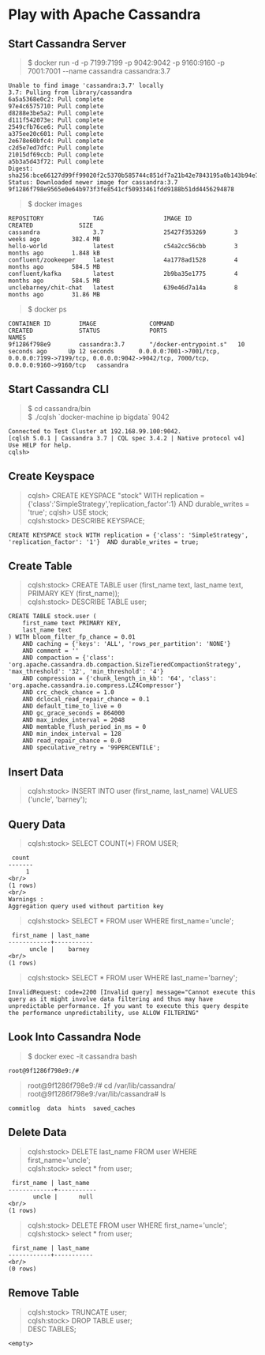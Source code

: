 # Play with Apache Cassandra
## Start Cassandra Server
> $ docker run -d -p 7199:7199 -p 9042:9042 -p 9160:9160 -p 7001:7001 --name cassandra cassandra:3.7
```
Unable to find image 'cassandra:3.7' locally
3.7: Pulling from library/cassandra
6a5a5368e0c2: Pull complete
97e4c6575710: Pull complete
d8288e3be5a2: Pull complete
d111f542073e: Pull complete
2549cfb76ce6: Pull complete
a375ee20c601: Pull complete
2e678e60bfc4: Pull complete
c2d5e7ed7dfc: Pull complete
21015df69ccb: Pull complete
a5b3a5d43f72: Pull complete
Digest: sha256:bce66127d99ff99020f2c5370b585744c851df7a21b42e7843195a0b143b94e7
Status: Downloaded newer image for cassandra:3.7
9f1286f798e9565e0e64b973f3fe8541cf50933461fdd9188b51dd4456294878
```
> $ docker images
```
REPOSITORY              TAG                 IMAGE ID            CREATED             SIZE
cassandra               3.7                 25427f353269        3 weeks ago         382.4 MB
hello-world             latest              c54a2cc56cbb        3 months ago        1.848 kB
confluent/zookeeper     latest              4a1778ad1528        4 months ago        584.5 MB
confluent/kafka         latest              2b9ba35e1775        4 months ago        584.5 MB
unclebarney/chit-chat   latest              639e46d7a14a        8 months ago        31.86 MB
```
> $ docker ps
```
CONTAINER ID        IMAGE               COMMAND                  CREATED             STATUS              PORTS                                                                                                      NAMES
9f1286f798e9        cassandra:3.7       "/docker-entrypoint.s"   10 seconds ago      Up 12 seconds       0.0.0.0:7001->7001/tcp, 0.0.0.0:7199->7199/tcp, 0.0.0.0:9042->9042/tcp, 7000/tcp, 0.0.0.0:9160->9160/tcp   cassandra
```

## Start Cassandra CLI
> $ cd cassandra/bin<br/>
> $ ./cqlsh \`docker-machine ip bigdata\` 9042
```
Connected to Test Cluster at 192.168.99.100:9042.
[cqlsh 5.0.1 | Cassandra 3.7 | CQL spec 3.4.2 | Native protocol v4]
Use HELP for help.
cqlsh>
```

## Create Keyspace
> cqlsh> CREATE KEYSPACE "stock" WITH replication = {'class':'SimpleStrategy','replication_factor':1} AND durable_writes = 'true';
> cqlsh> USE stock;<br/>
> cqlsh:stock> DESCRIBE KEYSPACE;
```
CREATE KEYSPACE stock WITH replication = {'class': 'SimpleStrategy', 'replication_factor': '1'}  AND durable_writes = true;
```

## Create Table
> cqlsh:stock> CREATE TABLE user (first_name text, last_name text, PRIMARY KEY (first_name));<br/>
> cqlsh:stock> DESCRIBE TABLE user;
```
CREATE TABLE stock.user (
    first_name text PRIMARY KEY,
    last_name text
) WITH bloom_filter_fp_chance = 0.01
    AND caching = {'keys': 'ALL', 'rows_per_partition': 'NONE'}
    AND comment = ''
    AND compaction = {'class': 'org.apache.cassandra.db.compaction.SizeTieredCompactionStrategy', 'max_threshold': '32', 'min_threshold': '4'}
    AND compression = {'chunk_length_in_kb': '64', 'class': 'org.apache.cassandra.io.compress.LZ4Compressor'}
    AND crc_check_chance = 1.0
    AND dclocal_read_repair_chance = 0.1
    AND default_time_to_live = 0
    AND gc_grace_seconds = 864000
    AND max_index_interval = 2048
    AND memtable_flush_period_in_ms = 0
    AND min_index_interval = 128
    AND read_repair_chance = 0.0
    AND speculative_retry = '99PERCENTILE';
```

## Insert Data
> cqlsh:stock> INSERT INTO user (first_name, last_name) VALUES ('uncle', 'barney');

## Query Data
> cqlsh:stock> SELECT COUNT(*) FROM USER;
```
 count
-------
     1
<br/>
(1 rows)
<br/>
Warnings :
Aggregation query used without partition key
```
> cqlsh:stock> SELECT * FROM user WHERE first_name='uncle';
```
 first_name | last_name
------------+-----------
      uncle |    barney
<br/>
(1 rows)
```
> cqlsh:stock> SELECT * FROM user WHERE last_name='barney';
```
InvalidRequest: code=2200 [Invalid query] message="Cannot execute this query as it might involve data filtering and thus may have unpredictable performance. If you want to execute this query despite the performance unpredictability, use ALLOW FILTERING"
```

## Look Into Cassandra Node
> $ docker exec -it cassandra bash
```
root@9f1286f798e9:/#
```
> root@9f1286f798e9:/# cd /var/lib/cassandra/ <br/>
> root@9f1286f798e9:/var/lib/cassandra# ls
```
commitlog  data  hints  saved_caches
```

## Delete Data
> cqlsh:stock> DELETE last_name FROM user WHERE first_name='uncle'; <br/>
> cqlsh:stock> select * from user;
```
 first_name | last_name
-------------+-----------
       uncle |      null
<br/>
(1 rows)
```
> cqlsh:stock> DELETE FROM user WHERE first_name='uncle'; <br/>
> cqlsh:stock> select * from user;
```
 first_name | last_name
------------+-----------
<br/>
(0 rows)
```

## Remove Table
> cqlsh:stock> TRUNCATE user;<br/>
> cqlsh:stock> DROP TABLE user;<br/>
> DESC TABLES;
```
<empty>
```